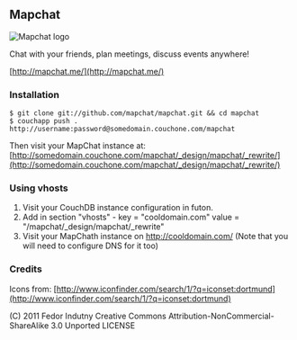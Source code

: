 ## Mapchat

<img src="https://github.com/downloads/mapchat/mapchat/128.png" alt="Mapchat logo" title="Mapchat" />

Chat with your friends, plan meetings, discuss events anywhere!

[http://mapchat.me/](http://mapchat.me/)

### Installation
    $ git clone git://github.com/mapchat/mapchat.git && cd mapchat
    $ couchapp push . http://username:password@somedomain.couchone.com/mapchat
Then visit your MapChat instance at:
[http://somedomain.couchone.com/mapchat/_design/mapchat/_rewrite/](http://somedomain.couchone.com/mapchat/_design/mapchat/_rewrite/)

### Using vhosts
1. Visit your CouchDB instance configuration in futon.
2. Add in section "vhosts" - key = "cooldomain.com" value = "/mapchat/_design/mapchat/_rewrite"
3. Visit your MapChath instance on http://cooldomain.com/ (Note that you will need to configure DNS for it too)

### Credits

Icons from:
[http://www.iconfinder.com/search/1/?q=iconset:dortmund](http://www.iconfinder.com/search/1/?q=iconset:dortmund)

(C) 2011 Fedor Indutny
Creative Commons Attribution-NonCommercial-ShareAlike 3.0 Unported LICENSE
